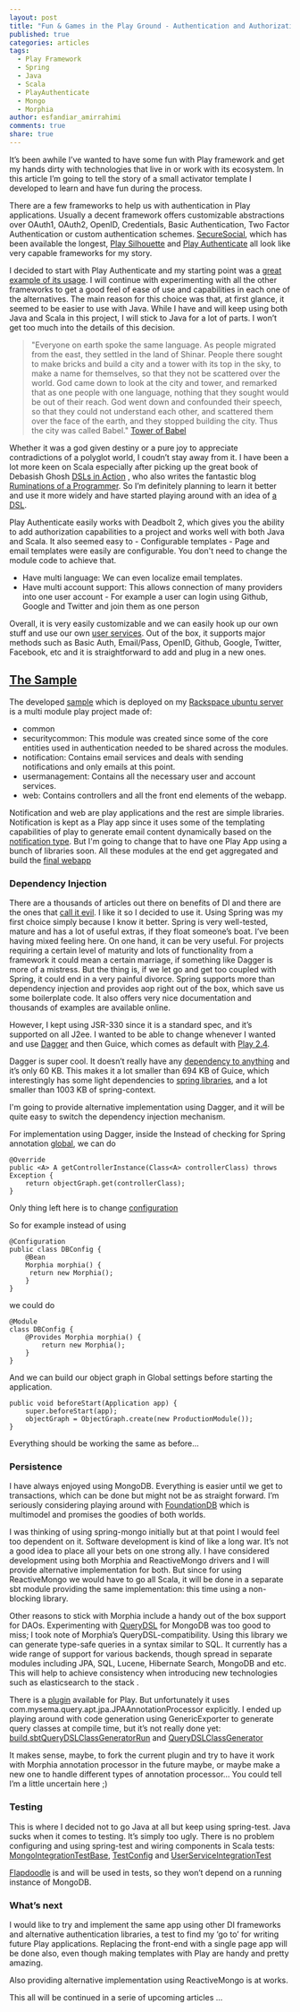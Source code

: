 ```yaml
---
layout: post
title: "Fun & Games in the Play Ground - Authentication and Authorization"
published: true
categories: articles
tags: 
  - Play Framework
  - Spring
  - Java
  - Scala
  - PlayAuthenticate
  - Mongo
  - Morphia
author: esfandiar_amirrahimi
comments: true
share: true
---
```


It’s been awhile I’ve wanted to have some fun with Play framework and get my hands dirty with technologies that live in or work with its ecosystem. In this article I’m going to tell the story of a small activator template I developed to learn and have fun during the process.

There are a few frameworks to help us with authentication in Play applications.  Usually a decent framework offers customizable abstractions over OAuth1, OAuth2, OpenID, Credentials, Basic Authentication, Two Factor Authentication or custom authentication schemes. [SecureSocial](http://securesocial.ws/), which has been available the longest, [Play Silhouette](https://github.com/mohiva/play-silhouette) and [Play Authenticate](http://joscha.github.io/play-authenticate/) all look like very capable frameworks for my story.

I decided to start with Play Authenticate and my starting point was a [great example of its usage](https://github.com/ntenisOT/play-authenticate-mongo). I will continue with experimenting with all the other frameworks to get a good feel of ease of use and capabilities in each one of the alternatives. The main reason for this choice was that, at first glance, it seemed to be easier to use with Java. While I have and will keep using both Java and Scala in this project, I will stick to Java for a lot of parts. I won’t get too much into the details of this decision.

> "Everyone on earth spoke the same language. As people migrated from the east, they settled in the land of Shinar. People there sought to make bricks and build a city and a tower with its top in the sky, to make a name for themselves, so that they not be scattered over the world. God came down to look at the city and tower, and remarked that as one people with one language, nothing that they sought would be out of their reach. God went down and confounded their speech, so that they could not understand each other, and scattered them over the face of the earth, and they stopped building the city. Thus the city was called Babel." [Tower of Babel](http://en.wikipedia.org/wiki/Tower_of_Babel)

Whether it was a god given destiny or a pure joy to appreciate contradictions of a polyglot world, I coudn’t stay away from it. I have been a lot more keen on Scala especially after picking up the great book of Debasish Ghosh [DSLs in Action](http://www.amazon.ca/DSLs-Action-Debasish-Ghosh/dp/1935182455/ref=sr_1_1?ie=UTF8&qid=1431472859&sr=8-1&keywords=dsl+in+action) , who also writes the fantastic blog  [Ruminations of a Programmer](http://debasishg.blogspot.ca/). So I’m definitely planning to learn it better and use it more widely and have started playing around with an idea of [a DSL](https://github.com/esfand-r/appdirect-client-dsl). 

Play Authenticate easily works with Deadbolt 2, which gives you the ability to add authorization capabilities to a project and works well with both Java and Scala. It also seemed easy to - Configurable templates - Page and email templates were easily are configurable. You don't need to change the module code to achieve that. 

- Have multi language: We can even localize email templates.
- Have multi account support: This allows connection of many providers into one user account - For example a user can login using Github, Google and Twitter  and join them as one person 

Overall, it is very easily customizable and we can easily hook up our own stuff and use our own [user services](https://github.com/esfand-r/Play2.3-Spring-PlayAuthenticate-deadbolt2-and-mongo-with-morphia/tree/master/modules/usermanagement/src/main/java/com/mycane/usermanagement). Out of the box, it supports major methods such as Basic Auth, Email/Pass, OpenID, Github, Google, Twitter, Facebook, etc and it is straightforward to add and plug in a new ones.

## [The Sample](https://www.typesafe.com/activator/template/Play2.3-Spring-PlayAuthenticate-deadbolt2-and-mongo-with-morphia)
The developed [sample](https://github.com/esfand-r/Play2.3-Spring-PlayAuthenticate-deadbolt2-and-mongo-with-morphia) which is deployed on my [Rackspace ubuntu server](http://www.mycane.io) is a multi module play project made of:

- common
- securitycommon: This module was created since some of the core entities used in authentication needed to be shared across the modules.
- notification: Contains email services and deals with sending notifications and only emails at this point.
- usermanagement: Contains all the necessary user and account services.
- web: Contains controllers and all the front end elements of the webapp.

Notification and web are play applications and the rest are simple libraries. Notification is kept as a Play app since it uses some of the templating capabilities of play to generate email content dynamically based on the [notification type](https://github.com/esfand-r/Play2.3-Spring-PlayAuthenticate-deadbolt2-and-mongo-with-morphia/tree/master/modules/notification/app/com/mycane/notification/template). But I'm going to change that to have one Play App using a bunch of libraries soon. All these modules at the end get aggregated and build the [final webapp](https://github.com/esfand-r/Play2.3-Spring-PlayAuthenticate-deadbolt2-and-mongo-with-morphia/blob/master/build.sbt)

### Dependency Injection
There are a thousands of articles out there on benefits of DI and there are the ones that [call it evil](http://johannesbrodwall.com/2010/11/10/this-dependency-injection-madness-must-end/). I like it so I decided to use it. Using Spring was my first choice simply because I know it better. Spring is very well-tested, mature and has a lot of useful extras, if they float someone’s boat. I’ve been having mixed feeling here. On one hand, it can be very useful. For projects requiring a certain level of maturity and lots of functionality from a framework it could mean a certain marriage, if something like Dagger is more of a mistress.  But the thing is, if we let go and get too coupled with Spring, it could end in a very painful divorce. Spring supports more than dependency injection and provides aop right out of the box, which save us some boilerplate code. It also offers very nice documentation and thousands of examples are available online.

However, I kept using JSR-330 since it is a standard spec, and it’s supported on all J2ee. I wanted to be able to change whenever I wanted and use [Dagger](http://square.github.io/dagger/) and then Guice, which comes as default with [Play 2.4](https://www.playframework.com/documentation/2.4.x/JavaDependencyInjection). 

Dagger is super cool. It doesn’t really have any [dependency to anything](http://search.maven.org/#artifactdetails%7Ccom.squareup%7Cdagger%7C0.9.1%7Cjar) and it’s only 60 KB. This makes it a lot smaller than 694 KB of Guice, which interestingly has some light dependencies to [spring libraries](http://search.maven.org/#artifactdetails%7Ccom.google.inject%7Cguice%7C4.0%7Cjar), and a lot smaller than 1003 KB of spring-context.

I'm going to provide alternative implementation using Dagger, and it will be quite easy to switch the dependency injection mechanism. 

For implementation using Dagger, inside the Instead of checking for Spring annotation [global](https://github.com/esfand-r/Play2.3-Spring-PlayAuthenticate-deadbolt2-and-mongo-with-morphia/blob/master/app/WebGlobal.java), we can do

 	@Override
 	public <A> A getControllerInstance(Class<A> controllerClass) throws Exception {
        return objectGraph.get(controllerClass);
 	}

Only thing left here is to change [configuration](https://github.com/esfand-r/Play2.3-Spring-PlayAuthenticate-deadbolt2-and-mongo-with-morphia/blob/master/modules/usermanagement/src/main/java/com/mycane/usermanagement/DBConfig.java)

So for example instead of using 

	@Configuration
	public class DBConfig {
	  	@Bean
	  	Morphia morphia() {
	     return new Morphia();
	  	}
	}

we could do

	@Module
	class DBConfig {
  		@Provides Morphia morphia() {
    		return new Morphia();
  		}
	}

And we can build our object graph in Global settings before starting the application.

  	public void beforeStart(Application app) {
      	super.beforeStart(app);
      	objectGraph = ObjectGraph.create(new ProductionModule());
  	}

Everything should be working the same as before... 

### Persistence
I have always enjoyed using MongoDB. Everything is easier until we get to transactions, which can be done but might not be as straight forward. I’m seriously considering playing around with [FoundationDB](https://foundationdb.com/) which is multimodel and promises the goodies of both worlds. 

I was thinking of using spring-mongo initially but at that point I would feel too dependent on it. Software development is kind of like a long war. It’s not a good idea to place all your bets on one strong ally. I have considered development using both Morphia and ReactiveMongo drivers and I will provide alternative implementation for both. But since for using ReactiveMongo we would have to go all Scala, it will be done in a separate sbt module providing the same implementation: this time using a non-blocking library. 

Other reasons to stick with Morphia include a handy out of the box support for DAOs. Experimenting with [QueryDSL](http://www.querydsl.com) for MongoDB was too good to miss; I took note of Morphia’s QueryDSL-compatibility. Using this library we can generate type-safe queries in a syntax similar to SQL. It currently has a wide range of support for various backends, though spread in separate modules including JPA, SQL, Lucene, Hibernate Search, MongoDB and etc. This will help to achieve consistency when introducing new technologies such as elasticsearch to the stack .

There is a [plugin](https://github.com/CedricGatay/play-querydsl/blob/master/library/src/main/scala/QueryDSLPlugin.scala) available for Play. But unfortunately it uses com.mysema.query.apt.jpa.JPAAnnotationProcessor explicitly. I ended up playing around with code generation using GenericExporter to generate query classes at compile time, but it’s not really done yet: [build.sbt](https://github.com/esfand-r/Play2.3-Spring-PlayAuthenticate-deadbolt2-and-mongo-with-morphia/blob/master/build.sbt)[QueryDSLClassGeneratorRun](https://github.com/esfand-r/Play2.3-Spring-PlayAuthenticate-deadbolt2-and-mongo-with-morphia/blob/master/project/QueryDSLClassGeneratorRun.scala) and [QueryDSLClassGenerator](https://github.com/esfand-r/Play2.3-Spring-PlayAuthenticate-deadbolt2-and-mongo-with-morphia/blob/master/modules/securitycommon/src/main/java/com/mycane/security/model/QueryDSLClassGenerator.java) 

It makes sense, maybe, to fork the current plugin and try to have it work with Morphia annotation processor in the future maybe, or maybe make a new one to handle different types of annotation processor… You could tell I’m a little uncertain here ;)

### Testing
This is where I decided not to go Java at all but keep using spring-test. Java sucks when it comes to testing. It’s simply too ugly. There is no problem configuring and using spring-test and wiring components in Scala tests: 
[MongoIntegrationTestBase](https://github.com/esfand-r/Play2.3-Spring-PlayAuthenticate-deadbolt2-and-mongo-with-morphia/blob/master/modules/usermanagement/src/test/scala/com/mycane/usermanagement/MongoIntegrationTestBase.scala), [TestConfig](https://github.com/esfand-r/Play2.3-Spring-PlayAuthenticate-deadbolt2-and-mongo-with-morphia/blob/master/modules/usermanagement/src/test/scala/com/mycane/usermanagement/TestConfig.java) and [UserServiceIntegrationTest](https://github.com/esfand-r/Play2.3-Spring-PlayAuthenticate-deadbolt2-and-mongo-with-morphia/blob/master/modules/usermanagement/src/test/scala/com/mycane/usermanagement/service/user/UserServiceIntegrationTest.scala)

[Flapdoodle](https://github.com/flapdoodle-oss/de.flapdoodle.embed.mongo) is and will be used in tests, so they won’t depend on a running instance of MongoDB.


### What’s next
I would like to try and implement the same app using other DI frameworks and alternative authentication libraries, a test to find my ‘go to’ for writing future Play applications. Replacing the front-end with a single page app will be done also, even though making templates with Play are handy and pretty amazing. 

Also providing alternative implementation using ReactiveMongo is at works.

This all will be continued in a serie of upcoming articles ...